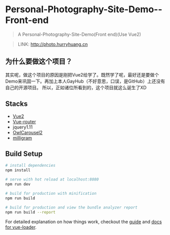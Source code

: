 # Personal-Photography-Site-Demo--Front-end

> A Personal-Photography-Site-Demo(Front end)(Use Vue2)

> LINK: http://photo.hurryhuang.cn

## 为什么要做这个项目？

其实呢，做这个项目的原因是刚把Vue2给学了。既然学了呢，最好还是要做个Demo来巩固一下。再加上本人GayHub（不好意思，口误，是GitHub）上还没有自己的开源项目。 
所以，正如诸位所看到的，这个项目就这么诞生了XD

## Stacks

- [Vue2](http://vuejs.org/)
- [Vue-router](https://github.com/vuejs/vue-router)
- jquery1.11
- [OwlCarousel2](https://github.com/OwlCarousel2/OwlCarousel2)
- [milligram](https://github.com/milligram/milligram)

## Build Setup

``` bash
# install dependencies
npm install

# serve with hot reload at localhost:8080
npm run dev

# build for production with minification
npm run build

# build for production and view the bundle analyzer report
npm run build --report
```

For detailed explanation on how things work, checkout the [guide](http://vuejs-templates.github.io/webpack/) and [docs for vue-loader](http://vuejs.github.io/vue-loader).
